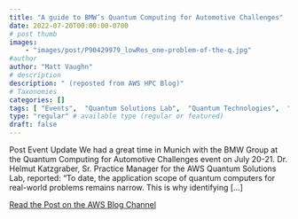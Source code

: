 ```yaml
---
title: "A guide to BMW’s Quantum Computing for Automotive Challenges"
date: 2022-07-20T00:00:00-0700
# post thumb
images:
    - "images/post/P90429979_lowRes_one-problem-of-the-q.jpg"
#author
author: "Matt Vaughn"
# description
description: " (reposted from AWS HPC Blog)"
# Taxonomies
categories: []
tags: [ "Events",  "Quantum Solutions Lab",  "Quantum Technologies",  "Quantum technologies",  "hpcblog", ]
type: "regular" # available type (regular or featured)
draft: false
---
```


Post Event Update We had a great time in Munich with the BMW Group at the Quantum Computing for Automotive Challenges event on July 20-21. Dr. Helmut Katzgraber, Sr. Practice Manager for the AWS Quantum Solutions Lab, reported: “To date, the application scope of quantum computers for real-world problems remains narrow. This is why identifying […]

<a href="https://aws.amazon.com/blogs/quantum-computing/a-guide-to-bmws-quantum-computing-for-automotive-challenges/" class="btn btn-primary btn-lg active" role="button" aria-pressed="true" style="margin-top: 8px;">Read the Post on the AWS Blog Channel</a>